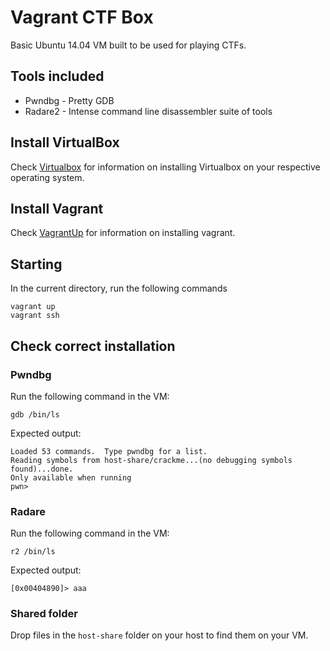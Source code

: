 # Vagrant CTF Box

Basic Ubuntu 14.04 VM built to be used for playing CTFs.

## Tools included
* Pwndbg - Pretty GDB
* Radare2 - Intense command line disassembler suite of tools

## Install VirtualBox
Check [Virtualbox](https://www.virtualbox.org/wiki/Downloads) for information on installing Virtualbox on your respective operating system.

## Install Vagrant
Check [VagrantUp](http://www.vagrantup.com/downloads) for information on installing vagrant.

## Starting
In the current directory, run the following commands
```
vagrant up
vagrant ssh
```

## Check correct installation

### Pwndbg

Run the following command in the VM:
```
gdb /bin/ls
```

Expected output:
```
Loaded 53 commands.  Type pwndbg for a list.
Reading symbols from host-share/crackme...(no debugging symbols found)...done.
Only available when running
pwn>
```

### Radare

Run the following command in the VM:
```
r2 /bin/ls
```

Expected output:
```
[0x00404890]> aaa
```

### Shared folder

Drop files in the `host-share` folder on your host to find them on your VM.
